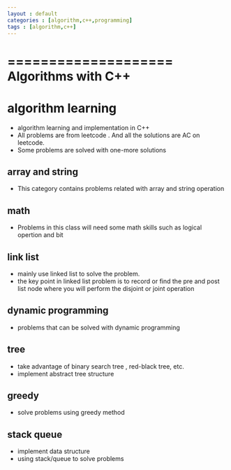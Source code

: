 ```yaml
---
layout : default
categories : [algorithm,c++,programming]
tags : [algorithm,c++]
---
```


====================
Algorithms with C++
====================

# algorithm learning
  * algorithm learning and implementation in C++
  * All problems are from leetcode . And all the solutions are AC on leetcode.
  * Some problems are solved with one-more solutions

## array and string 
  * This category contains problems related with array and string operation

## math
  * Problems in this class will need some math skills such as logical opertion and bit 

## link list
  * mainly use linked list to solve the problem. 
  * the key point in linked list problem is to record or find the pre and post list node where you will perform the disjoint or joint operation

## dynamic programming
  * problems that can be solved with dynamic programming

## tree
  * take advantage of binary search tree , red-black tree, etc.
  * implement abstract tree structure

## greedy
  * solve problems using greedy method

## stack queue
  * implement data structure
  * using stack/queue to solve problems
